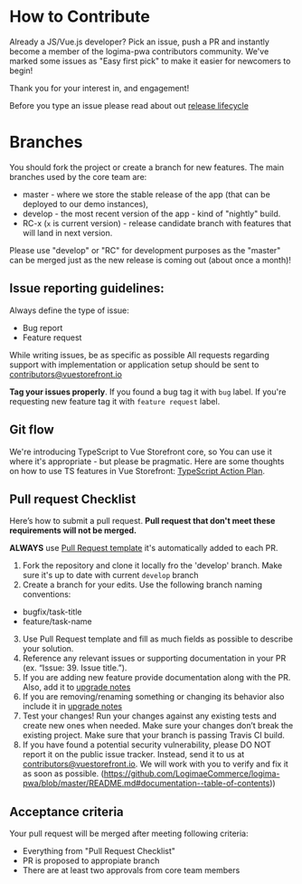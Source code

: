 # How to Contribute

Already a JS/Vue.js developer? Pick an issue, push a PR and instantly become a member of the logima-pwa contributors community.
We've marked some issues as "Easy first pick" to make it easier for newcomers to begin!

Thank you for your interest in, and engagement!

Before you type an issue please read about out [release lifecycle](https://docs.vuestorefront.io/guide/basics/project-structure.html)

# Branches

You should fork the project or create a branch for new features.
The main branches used by the core team are:

- master - where we store the stable release of the app (that can be deployed to our demo instances),
- develop - the most recent version of the app - kind of "nightly" build.
- RC-x (`x` is current version) - release candidate branch with features that will land in next version.

Please use "develop" or "RC" for development purposes as the "master" can be merged just as the new release is coming out (about once a month)!

## Issue reporting guidelines:

Always define the type of issue:
* Bug report
* Feature request

While writing issues, be as specific as possible
All requests regarding support with implementation or application setup should be sent to contributors@vuestorefront.io

**Tag your issues properly**. If you found a bug tag it with `bug` label. If you're requesting new feature tag it with `feature request`  label.

## Git flow
We're introducing TypeScript to Vue Storefront core, so You can use it where it's appropriate - but please be pragmatic.
Here are some thoughts on how to use TS features in Vue Storefront: [TypeScript Action Plan](https://github.com/LogimaeCommerce/logima-pwa/blob/master/doc/TypeScript%20Action%20Plan.md).

## Pull request Checklist

Here’s how to submit a pull request. <b>Pull request that don't meet these requirements will not be merged.</b>

**ALWAYS** use [Pull Request template](https://github.com/LogimaeCommerce/logima-pwa/blob/master/PULL_REQUEST_TEMPLATE.md) it's automatically added to each PR.
1. Fork the repository and clone it locally fro the 'develop' branch. Make sure it's up to date with current `develop` branch
2. Create a branch for your edits. Use the following branch naming conventions:
 * bugfix/task-title
 * feature/task-name
3. Use Pull Request template and fill as much fields as possible to describe your solution.
4. Reference any relevant issues or supporting documentation in your PR (ex. “Issue: 39. Issue title.”).
5. If you are adding new feature provide documentation along with the PR. Also, add it to [upgrade notes](https://github.com/LogimaeCommerce/logima-pwa/blob/master/doc/Upgrade%20notes.md)
6. If you are removing/renaming something or changing its behavior also include it in [upgrade notes](https://github.com/LogimaeCommerce/logima-pwa/blob/master/doc/Upgrade%20notes.md)
7. Test your changes! Run your changes against any existing tests and create new ones when needed. Make sure your changes don’t break the existing project. Make sure that your branch is passing Travis CI build. 
8. If you have found a potential security vulnerability, please DO NOT report it on the public issue tracker. Instead, send it to us at contributors@vuestorefront.io. We will work with you to verify and fix it as soon as possible.
(https://github.com/LogimaeCommerce/logima-pwa/blob/master/README.md#documentation--table-of-contents))

## Acceptance criteria

Your pull request will be merged after meeting following criteria:
- Everything from "Pull Request Checklist"
- PR is proposed to appropiate branch 
- There are at least two approvals from core team members